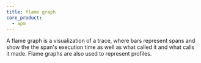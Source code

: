 ```yaml
---
title: flame graph
core_product:
  - apm
---
```

A flame graph is a visualization of a trace, where bars represent spans and show the the span's execution time as well as what called it and what calls it made. Flame graphs are also used to represent profiles.